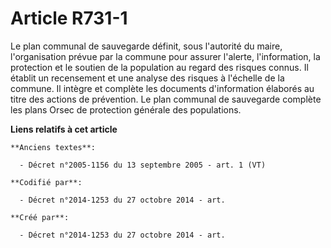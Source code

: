 # Article R731-1

Le plan communal de sauvegarde définit, sous l'autorité du maire, l'organisation prévue par la commune pour assurer l'alerte,
l'information, la protection et le soutien de la population au regard des risques connus. Il établit un recensement et une
analyse des risques à l'échelle de la commune. Il intègre et complète les documents d'information élaborés au titre des
actions de prévention. Le plan communal de sauvegarde complète les plans Orsec de protection générale des populations.

**Liens relatifs à cet article**

	**Anciens textes**:

	  - Décret n°2005-1156 du 13 septembre 2005 - art. 1 (VT)

	**Codifié par**:

	  - Décret n°2014-1253 du 27 octobre 2014 - art.

	**Créé par**:

	  - Décret n°2014-1253 du 27 octobre 2014 - art.
